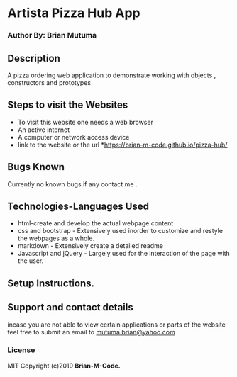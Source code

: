 # Artista Pizza Hub App

### Author By: Brian Mutuma

## Description
A pizza ordering web application to demonstrate working with objects , constructors and prototypes 

## Steps to visit the Websites
* To visit this website one needs a web browser
* An active internet
* A computer or network access device
* link to the website or the url
*https://brian-m-code.github.io/pizza-hub/



## Bugs Known

Currently no known bugs if any contact me .

## Technologies-Languages Used
- html-create and develop the actual webpage content
- css and bootstrap - Extensively used inorder to customize and restyle the webpages as a whole.
- markdown - Extensively create a detailed readme
- Javascript and jQuery - Largely used for the interaction of the page with the user.

## Setup Instructions.



## Support and contact details
incase you are not able to view certain applications or parts of the website feel free to submit an email to mutuma.brian@yahoo.com

### License
MIT
Copyright (c)2019 **Brian-M-Code.**